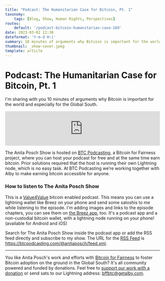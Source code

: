 ```yaml
---
title: "Podcast: The Humanitarian Case for Bitcoin, Pt. 1"
taxonomy:
    tags: [Blog, Show, Human Rights, Perspectives]
routes:
    default: '/podcast-bitcoin-humanitarian-case-169'
date: 2023-03-02 12:30
dateformat: 'Y-m-d H:i'
summary: 10 minutes of arguments why Bitcoin is important for the world and especially for the Global South.
thumbnail: _show-cover.jpeg
template: article
---
```


# Podcast: The Humanitarian Case for Bitcoin, Pt. 1

I'm sharing with you 10 minutes of arguments why Bitcoin is important for the world and especially for the Global South. 

<iframe width="100%" height="112" frameborder="0" scrolling="no" style="width: 100%; height: 112px;  overflow: hidden;" src="https://btcpodcasting.com/@anitaposch/episodes/the-humanitarian-case-for-bitcoin-pt-1/embed/dark"></iframe>

The Anita Posch Show is hosted on [BTC Podcasting](https://btcpodcasting.com), a Bitcoin for Fairness project, where you can host your podcast for free and at the same time earn bitcoin. Prior solutions required that the host is running their own Lightning node, which is no easy task. At BTC Podcasting we’re working together with Alby to make earning bitcoin accessible for anyone.

### How to listen to The Anita Posch Show

This is a [Value4Value](https://value4value.info) bitcoin enabled podcast. This means you can use a lightning wallet like Breez on your phone and send some satoshis to me while listening to the episode. I'm adding images and links to the episode chapters, you can see them on [the Breez app](https://breez.technology), too. It's a podcast app and a non-custodial bitcoin wallet, with a lightning node running on your phone! (available for Android and iOS)

Search for The Anita Posch Show inside the podcast app or add the RSS feed directly and subscribe to my show. The URL for the [RSS Feed](https://btcpodcasting.com/@anitaposch/feed.xml) is https://btcpodcasting.com/@anitaposch/feed.xml. 

<div class="_form_1"></div><script src="https://bff.activehosted.com/f/embed.php?id=1" type="text/javascript" charset="utf-8"></script>

---

You like Anita Posch's work and efforts with [Bitcoin for Fairness](https://bffbtc.org) to foster Bitcoin adoption on the ground in the Global South? It's all community powered and funded by donations. Feel free to [support our work with a donation](https://anita.link/donate) or send sats to our Lightning address: bffbtc@getalby.com.


